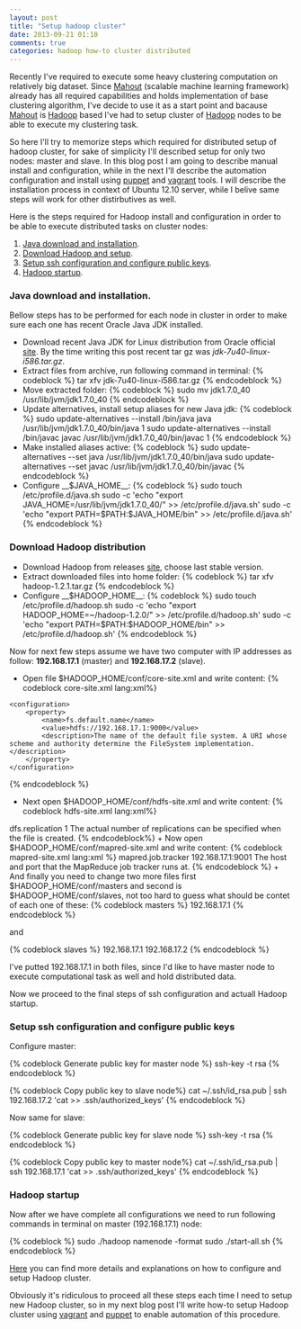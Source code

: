 ```yaml
---
layout: post
title: "Setup hadoop cluster"
date: 2013-09-21 01:10
comments: true
categories: hadoop how-to cluster distributed
---
```

Recently I've required to execute some heavy clustering computation on relatively big dataset. Since [Mahout][mahout] (scalable machine learning framework) already has all required capabilities and holds implementation of base clustering algorithm, I've decide to use it as a start point and bacause [Mahout][mahout] is [Hadoop][hadoop] based I've had to setup cluster of [Hadoop][hadoop] nodes to be able to execute my clustering task.

So here I'll try to memorize steps which required for distributed setup of hadoop cluster, for sake of simplicity I'll described setup for only two nodes: master and slave. In this blog post I am going to describe manual install and configuration, while in the next I'll describe the automation configuration and install using [puppet][puppet] and [vagrant][vagrant] tools.  I will describe the installation process in context of Ubuntu 12.10 server, while I belive same steps will work for other distirbutives as well.
<!-- more -->
Here is the steps required for Hadoop install and configuration in order to be able to execute distributed tasks on cluster nodes:

1. [Java download and installation][java_install].
2. [Download Hadoop and setup][hadoop_install].
3. [Setup ssh configuration and configure public keys][ssh].
4. [Hadoop startup][hadoop_startup].

### <a id="java_download_install">Java download and installation.</a>
Bellow steps has to be performed for each node in cluster in order to make sure each one has recent Oracle Java JDK installed.

+ Download recent Java JDK for Linux distribution from Oracle official [site][oracle]. By the time writing this post recent tar gz was *jdk-7u40-linux-i586.tar.gz*.
+ Extract files from archive, run following command in terminal:
{% codeblock %}
tar xfv jdk-7u40-linux-i586.tar.gz
{% endcodeblock %}
+ Move extracted folder:
{% codeblock %}
sudo mv jdk1.7.0_40 /usr/lib/jvm/jdk1.7.0_40
{% endcodeblock %}
+ Update alternatives, install setup aliases for new Java jdk:
{% codeblock %}
sudo update-alternatives --install /bin/java java /usr/lib/jvm/jdk1.7.0_40/bin/java 1
sudo update-alternatives --install /bin/javac javac /usr/lib/jvm/jdk1.7.0_40/bin/javac 1
{% endcodeblock %}
+ Make installed aliases active:
{% codeblock %}
sudo update-alternatives --set java /usr/lib/jvm/jdk1.7.0_40/bin/java
sudo update-alternatives --set javac /usr/lib/jvm/jdk1.7.0_40/bin/javac
{% endcodeblock %}
+ Configure __$JAVA_HOME__:
{% codeblock %}
sudo touch /etc/profile.d/java.sh
sudo -c 'echo "export JAVA_HOME=/usr/lib/jvm/jdk1.7.0_40/" >> /etc/profile.d/java.sh'
sudo -c 'echo "export PATH=$PATH:$JAVA_HOME/bin" >> /etc/profile.d/java.sh' 
{% endcodeblock %}

### <a id="hadoop_install">Download Hadoop distribution</a>

+ Download Hadoop from releases [site][hadoop_site], choose last stable version.
+ Extract downloaded files into home folder:
{% codeblock %} 
tar xfv hadoop-1.2.1.tar.gz
{% endcodeblock %}
+ Configure __$HADOOP_HOME__:
{% codeblock %}
sudo touch /etc/profile.d/hadoop.sh
sudo -c 'echo "export HADOOP_HOME=~/hadoop-1.2.0/" >> /etc/profile.d/hadoop.sh'
sudo -c 'echo "export PATH=$PATH:$HADOOP_HOME/bin" >> /etc/profile.d/hadoop.sh' 
{% endcodeblock %}

Now for next few steps assume we have two computer with IP addresses as follow: **192.168.17.1** (master) and **192.168.17.2** (slave).

+ Open file $HADOOP_HOME/conf/core-site.xml and write content:
{% codeblock core-site.xml lang:xml%}
<?xml version="1.0"?>
<?xml-stylesheet type="text/xsl" href="configuration.xsl"?>
    <configuration>
        <property>
            <name>fs.default.name</name>
            <value>hdfs://192.168.17.1:9000</value>
            <description>The name of the default file system. A URI whose scheme and authority determine the FileSystem implementation.</description>
        </property>
    </configuration>
{% endcodeblock %}
+ Next open $HADOOP_HOME/conf/hdfs-site.xml and write content:
{% codeblock hdfs-site.xml lang:xml%}
<?xml version="1.0"?>
<?xml-stylesheet type="text/xsl" href="configuration.xsl"?>
<configuration>
    <property>
        <name>dfs.replication</name>
        <value>1</value>
        <description>The actual number of replications can be specified when the file is created.</description>
    </property>
</configuration>
{% endcodeblock%}
+ Now open $HADOOP_HOME/conf/mapred-site.xml and write content:
{% codeblock mapred-site.xml lang:xml %}
<?xml version="1.0"?>
<?xml-stylesheet type="text/xsl" href="configuration.xsl"?>
<configuration>
    <property>
        <name>mapred.job.tracker</name>
        <value>192.168.17.1:9001</value>
        <description>The host and port that the MapReduce job tracker runs at.</description>
    </property>
</configuration>
{% endcodeblock %}
+ And finally you need to change two more files first $HADOOP_HOME/conf/masters and second is $HADOOP_HOME/conf/slaves, not too hard to guess what should be contet of each one of these:
{% codeblock masters %}
192.168.17.1
{% endcodeblock %}

and

{% codeblock slaves %}
192.168.17.1
192.168.17.2
{% endcodeblock %}

I've putted 192.168.17.1 in both files, since I'd like to have master node to execute computational task as well and hold distributed data.

Now we proceed to the final steps of ssh configuration and actuall Hadoop startup.

### <a id="ssh">Setup ssh configuration and configure public keys</a>

Configure master:

{% codeblock Generate public key for master node %}
ssh-key -t rsa
{% endcodeblock %}

{% codeblock Copy public key to slave node%}
cat ~/.ssh/id_rsa.pub | ssh 192.168.17.2 'cat >> .ssh/authorized_keys'
{% endcodeblock %}

Now same for slave:

{% codeblock Generate public key for slave node %}
ssh-key -t rsa
{% endcodeblock %}

{% codeblock Copy public key to master node%}
cat ~/.ssh/id_rsa.pub | ssh 192.168.17.1 'cat >> .ssh/authorized_keys'
{% endcodeblock %}

### <a id="hadoop_startup">Hadoop startup</a>

Now after we have complete all configurations we need to run following commands in terminal on master (192.168.17.1) node:

{% codeblock %}
sudo ./hadoop namenode -format
sudo ./start-all.sh
{% endcodeblock %}


[Here](http://hadoop.apache.org/docs/stable/cluster_setup.html) you can find more details and explanations on how to configure and setup Hadoop cluster.

Obviously it's ridiculous to proceed all these steps each time I need to setup new Hadoop cluster, so in my next blog post I'll write how-to setup Hadoop cluster using [vagrant] and [puppet] to enable automation of this procedure.

[java_install]: #java_download_install
[ssh]: #ssh

[hadoop_install]: #hadoop_install
[hadoop_config]: #hadoop_config
[hadoop_startup]: #hadoop_startup
[hadoop_site]: http://apache.spd.co.il/hadoop/common/
[hadoop]: http://hadoop.apache.org/

[oracle]: http://www.oracle.com/technetwork/java/javase/downloads/index.html

[mahout]: http://mahout.apache.org/
[puppet]: http://puppetlabs.com/
[vagrant]: http://www.vagrantup.com/
